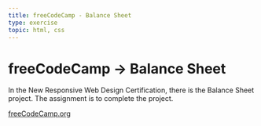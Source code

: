 ```yaml
---
title: freeCodeCamp - Balance Sheet
type: exercise
topic: html, css
---
```


# freeCodeCamp → Balance Sheet

In the New Responsive Web Design Certification, there is the Balance Sheet project. The assignment is to complete the project.

[freeCodeCamp.org](https://www.freecodecamp.org/learn/2022/responsive-web-design/)
